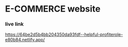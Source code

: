 # E-COMMERCE website
### live link 
https://64be2d5b4bb204350da93fdf--helpful-profiterole-e80b84.netlify.app/
